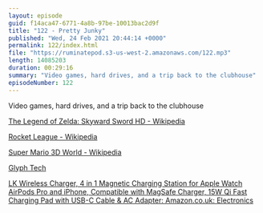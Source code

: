 ```yaml
---
layout: episode
guid: f14aca47-6771-4a8b-97be-10013bac2d9f
title: "122 - Pretty Junky"
published: "Wed, 24 Feb 2021 20:44:14 +0000"
permalink: 122/index.html
file: "https://ruminatepod.s3-us-west-2.amazonaws.com/122.mp3"
length: 14085203
duration: 00:29:16
summary: "Video games, hard drives, and a trip back to the clubhouse"
episodeNumber: 122
---
```


Video games, hard drives, and a trip back to the clubhouse

[The Legend of Zelda: Skyward Sword HD - Wikipedia](https://en.wikipedia.org/wiki/The_Legend_of_Zelda:_Skyward_Sword_HD)

[Rocket League - Wikipedia](https://en.wikipedia.org/wiki/Rocket_League)

[Super Mario 3D World - Wikipedia](https://en.wikipedia.org/wiki/Super_Mario_3D_World#Super_Mario_3D_World_+_Bowser%27s_Fury)

[Glyph Tech](https://www.glyphtech.com)

[LK Wireless Charger, 4 in 1 Magnetic Charging Station for Apple Watch AirPods Pro and iPhone, Compatible with MagSafe Charger, 15W Qi Fast Charging Pad with USB-C Cable & AC Adapter: Amazon.co.uk: Electronics](https://www.amazon.co.uk/gp/product/B08V1HFVZ9/ref=ppx_yo_dt_b_asin_image_o00_s00?ie=UTF8&psc=1)
